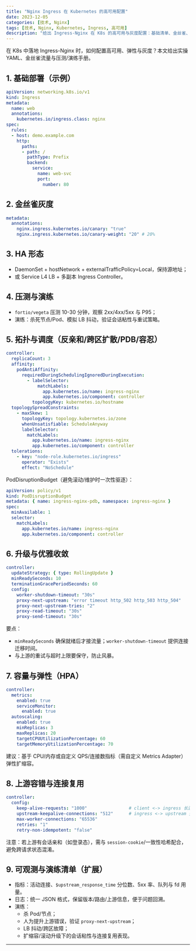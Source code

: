 ```yaml
---
title: "Nginx Ingress 在 Kubernetes 的高可用配置"
date: 2023-12-05
categories: [技术, Nginx]
tags: [技术, Nginx, Kubernetes, Ingress, 高可用]
description: "给出 Ingress-Nginx 在 K8s 的高可用与灰度配置：基础清单、金丝雀、反亲和/跨区扩散/PDB、升级收敛、HPA 与连接复用等实操要点。"
---
```


在 K8s 中落地 Ingress-Nginx 时，如何配置高可用、弹性与灰度？本文给出实操 YAML、金丝雀流量与压测/演练手册。

## 1. 基础部署（示例）
```yaml
apiVersion: networking.k8s.io/v1
kind: Ingress
metadata:
  name: web
  annotations:
    kubernetes.io/ingress.class: nginx
spec:
  rules:
  - host: demo.example.com
    http:
      paths:
      - path: /
        pathType: Prefix
        backend:
          service:
            name: web-svc
            port:
              number: 80
```

## 2. 金丝雀灰度
```yaml
metadata:
  annotations:
    nginx.ingress.kubernetes.io/canary: "true"
    nginx.ingress.kubernetes.io/canary-weight: "20" # 20%
```

## 3. HA 形态
- DaemonSet + hostNetwork + externalTrafficPolicy=Local，保持源地址；
- 或 Service L4 LB + 多副本 Ingress Controller。

## 4. 压测与演练
- `fortio/vegeta` 压测 10-30 分钟，观察 2xx/4xx/5xx 与 P95；
- 演练：杀死节点/Pod、模拟 LB 抖动，验证会话粘性与重试策略。

## 5. 拓扑与调度（反亲和/跨区扩散/PDB/容忍）

```yaml
controller:
  replicaCount: 3
  affinity:
    podAntiAffinity:
      requiredDuringSchedulingIgnoredDuringExecution:
        - labelSelector:
            matchLabels:
              app.kubernetes.io/name: ingress-nginx
              app.kubernetes.io/component: controller
          topologyKey: kubernetes.io/hostname
  topologySpreadConstraints:
    - maxSkew: 1
      topologyKey: topology.kubernetes.io/zone
      whenUnsatisfiable: ScheduleAnyway
      labelSelector:
        matchLabels:
          app.kubernetes.io/name: ingress-nginx
          app.kubernetes.io/component: controller
  tolerations:
    - key: "node-role.kubernetes.io/ingress"
      operator: "Exists"
      effect: "NoSchedule"
```

PodDisruptionBudget（避免滚动/维护时一次性驱逐）：

```yaml
apiVersion: policy/v1
kind: PodDisruptionBudget
metadata: { name: ingress-nginx-pdb, namespace: ingress-nginx }
spec:
  minAvailable: 1
  selector:
    matchLabels:
      app.kubernetes.io/name: ingress-nginx
      app.kubernetes.io/component: controller
```

## 6. 升级与优雅收敛

```yaml
controller:
  updateStrategy: { type: RollingUpdate }
  minReadySeconds: 10
  terminationGracePeriodSeconds: 60
  config:
    worker-shutdown-timeout: "30s"
    proxy-next-upstream: "error timeout http_502 http_503 http_504"
    proxy-next-upstream-tries: "2"
    proxy-read-timeout: "30s"
    proxy-send-timeout: "30s"
```

要点：
- `minReadySeconds` 确保就绪后才接流量；`worker-shutdown-timeout` 提供连接迁移时间。
- 与上游的重试与超时上限要保守，防止风暴。

## 7. 容量与弹性（HPA）

```yaml
controller:
  metrics:
    enabled: true
    serviceMonitor:
      enabled: true
  autoscaling:
    enabled: true
    minReplicas: 3
    maxReplicas: 20
    targetCPUUtilizationPercentage: 60
    targetMemoryUtilizationPercentage: 70
```

建议：基于 CPU/内存或自定义 QPS/连接数指标（需自定义 Metrics Adapter）弹性扩缩容。

## 8. 上游容错与连接复用

```yaml
controller:
  config:
    keep-alive-requests: "1000"                # client <-> ingress 长连接复用上限
    upstream-keepalive-connections: "512"      # ingress <-> upstream 空闲长连接上限
    max-worker-connections: "65536"
    retries: "1"
    retry-non-idempotent: "false"
```

注意：若上游有会话亲和（如登录态），需与 `session-cookie`/一致性哈希配合，避免跨请求状态混淆。

## 9. 可观测与演练清单（扩展）

- 指标：活动连接、`$upstream_response_time` 分位数、5xx 率、队列与 fd 用量。
- 日志：统一 JSON 格式，保留版本/路由/上游信息，便于问题回溯。
- 演练：
  - 杀 Pod/节点；
  - 人为提升上游错误，验证 `proxy-next-upstream`；
  - LB 抖动/跨区故障；
  - 扩缩容/滚动升级下的会话粘性与连接复用表现。

---
